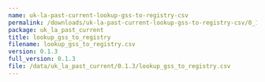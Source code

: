 ```yaml
---
name: uk-la-past-current-lookup-gss-to-registry-csv
permalink: /downloads/uk-la-past-current-lookup-gss-to-registry-csv/0_1_3
package: uk_la_past_current
title: lookup_gss_to_registry
filename: lookup_gss_to_registry.csv
version: 0.1.3
full_version: 0.1.3
file: /data/uk_la_past_current/0.1.3/lookup_gss_to_registry.csv
---
```

